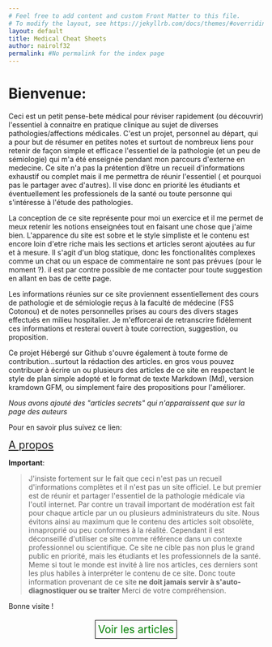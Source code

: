 ```yaml
---
# Feel free to add content and custom Front Matter to this file.
# To modify the layout, see https://jekyllrb.com/docs/themes/#overriding-theme-defaults
layout: default
title: Medical Cheat Sheets
author: nairolf32
permalink: #No permalink for the index page
---
```


# Bienvenue:

Ceci est un petit pense-bete médical pour réviser rapidement (ou découvrir)
l'essentiel à connaitre en pratique clinique au sujet de diverses pathologies/affections médicales.
C'est un projet, personnel au départ, qui a pour but de résumer en petites notes et surtout de nombreux liens pour retenir de façon simple et efficace l'essentiel de la pathologie (et un peu de sémiologie) qui m'a été enseignée pendant mon parcours d'externe en medecine.
Ce site n'a pas la prétention d’être un recueil d'informations exhaustif ou complet mais il me permettra de réunir l'essentiel ( et pourquoi pas le partager avec d'autres). Il vise donc en priorité les étudiants et éventuellement les professionels de la santé ou toute personne qui s'intéresse à l'étude des pathologies.

La conception de ce site représente pour moi un exercice et il me permet de meux retenir les notions enseignées tout en faisant une chose que j'aime bien. L'apparence du site est sobre et le style simpliste et le contenu est encore loin d'etre riche mais les sections et articles seront ajoutées au fur et à mesure. Il s'agit d'un blog statique, donc les fonctionalités complexes comme un chat ou un espace de commentaire ne sont pas prévues (pour le moment ?). il est par contre possible de me contacter pour toute suggestion en allant en bas de cette page.

Les informations réunies sur ce site proviennent essentiellement des cours de pathologie et de sémiologie reçus à la faculté de médecine (FSS Cotonou) et de notes personnelles prises au cours des divers stages effectués en milieu hospitalier. Je m'efforcerai de retranscrire fidèlement ces informations et resterai ouvert à toute correction, suggestion, ou proposition.

Ce projet Hébergé sur Github s'ouvre également à toute forme de contribution...surtout la rédaction des articles. en gros vous pouvez contribuer à écrire un ou plusieurs des articles de ce site en respectant le style de plan simple adopté et le format de texte Markdown (Md), version kramdown GFM, ou simplement faire des propositions pour l'améliorer.

*Nous avons ajouté des "articles secrets" qui n'apparaissent que sur la page des auteurs*

Pour en savoir plus suivez ce lien:

<a href="{{ site.baseurl }}{% link about.markdown %}" class="about"> A propos </a>

**Important**:

> J'insiste fortement sur le fait que ceci n'est pas un recueil d'informations complètes et il n'est pas un site officiel.
> Le but premier est de réunir et partager l'essentiel de la pathologie médicale via l'outil internet.
> Par contre un travail important de modération est fait pour chaque article par un ou plusieurs administrateurs du site.
> Nous évitons ainsi au maximum que le contenu des articles soit obsolète, innaproprié ou peu conformes à la réalité.
> Cependant il est déconseillé d'utiliser ce site comme référence dans un contexte professionnel ou scientifique.
> Ce site ne cible pas non plus le grand public en priorité, mais les étudiants et les professionnels de la santé.
> Meme si tout le monde est invité à lire nos articles, ces derniers sont les plus habiles à interpréter le contenu de ce site.
> Donc toute information provenant de ce site **ne doit jamais servir à s'auto-diagnostiquer ou se traiter** 
> Merci de votre compréhension.

Bonne visite !

<div align=center style="margin-top:5%;">
<a href="{{ site.baseurl }}{% link cheatsheets.markdown %}" class="visit-btn"> Voir les articles</a>
</div>

<style>
.about{font-size:1.3rem;}
.visit-btn{padding:1%; font-size: 1.3rem; border: 1px black solid; text-decoration: none; outline: none;  background: none; color: green;}
.visit-btn:hover{text-decoration: none; background:green; color:white;}
</style>
